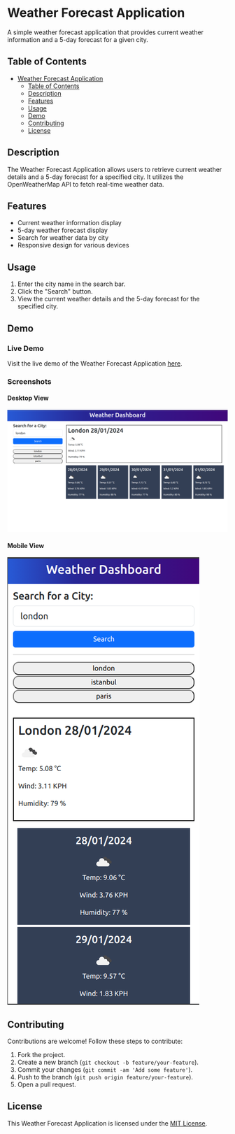 # Weather Forecast Application

A simple weather forecast application that provides current weather information and a 5-day forecast for a given city.

## Table of Contents

- [Weather Forecast Application](#weather-forecast-application)
  - [Table of Contents](#table-of-contents)
  - [Description](#description)
  - [Features](#features)
  - [Usage](#usage)
  - [Demo](#demo)
  - [Contributing](#contributing)
  - [License](#license)

## Description

The Weather Forecast Application allows users to retrieve current weather details and a 5-day forecast for a specified city. It utilizes the OpenWeatherMap API to fetch real-time weather data.

## Features

- Current weather information display
- 5-day weather forecast display
- Search for weather data by city
- Responsive design for various devices

## Usage

1. Enter the city name in the search bar.
2. Click the "Search" button.
3. View the current weather details and the 5-day forecast for the specified city.

## Demo

### Live Demo

Visit the live demo of the Weather Forecast Application [here](https://mdtoy-dev.github.io/weather-forecast/).

### Screenshots

#### Desktop View

![Desktop Screenshot](./assets/desktop.png)

#### Mobile View

![Mobile Screenshot](./assets/mobile.png)

## Contributing

Contributions are welcome! Follow these steps to contribute:

1. Fork the project.
2. Create a new branch (`git checkout -b feature/your-feature`).
3. Commit your changes (`git commit -am 'Add some feature'`).
4. Push to the branch (`git push origin feature/your-feature`).
5. Open a pull request.

## License

This Weather Forecast Application is licensed under the [MIT License](LICENSE.md).
